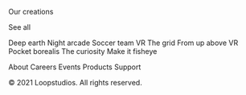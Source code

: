   Our creations

  See all

  Deep earth
  Night arcade
  Soccer team VR
  The grid
  From up above VR
  Pocket borealis
  The curiosity
  Make it fisheye

  About
  Careers
  Events
  Products
  Support

  © 2021 Loopstudios. All rights reserved.